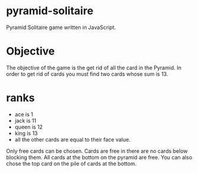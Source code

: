 # pyramid-solitaire
Pyramid Solitaire game written in JavaScript.

# Objective
The objective of the game is the get rid of all the card in the Pyramid. In order to get rid of cards you must find two cards whose sum is 13. 

# ranks
- ace is 1
- jack is 11
- queen is 12 
- king is 13
- all the other cards are equal to their face value.

Only free cards can be chosen. Cards are free in there are no cards below blocking them. All cards at the bottom on the pyramid are free. You can also chose the top card on the pile of cards at the bottom.



